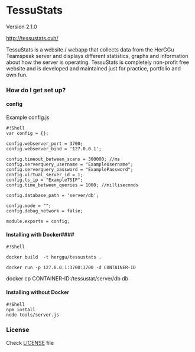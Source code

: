 # TessuStats #

Version 2.1.0

http://tessustats.ovh/

TessuStats is a website / webapp that collects data from the HerGGu Teamspeak server and displays different statistics, graphs and information about how the server is operating. TessuStats is completely non-profit free website and is developed and maintained just for practice, portfolio and own fun.

### How do I get set up? ###

#### config ####

Example config.js
```
#!Shell
var config = {};

config.webserver_port = 3700;
config.webserver_bind = '127.0.0.1';

config.timeout_between_scans = 300000; //ms
config.serverquery_username = "ExampleUsername";
config.serverquery_password = "ExamplePassword"; 
config.virtual_server_id = 1;
config.ts_ip = "ExampleTSIP";
config.time_between_queries = 1000; //milliseconds

config.database_path = 'server/db';

config.mode = "";
config.debug_network = false;

module.exports = config;

```
#### Installing with Docker####

```
#!Shell

docker build  -t herggu/tessustats . 

docker run -p 127.0.0.1:3700:3700 -d CONTAINER-ID
```

docker cp CONTAINER-ID:/tessustat/server/db db

#### Installing without Docker ####

```
#!Shell
npm install
node tools/server.js

```

### License ###

Check [LICENSE](https://bitbucket.org/Arap/tessustats/src/1f4447ff29808e998383f84cc9d7d9ebc73b0b33/LICENSE.txt?fileviewer=file-view-default) file